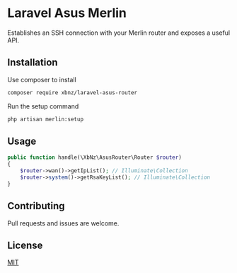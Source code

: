 # Laravel Asus Merlin

Establishes an SSH connection with your Merlin router and exposes a useful API.

## Installation

Use composer to install

```bash
composer require xbnz/laravel-asus-router
```

Run the setup command

```bash
php artisan merlin:setup
```

## Usage

```php
public function handle(\XbNz\AsusRouter\Router $router)
{
    $router->wan()->getIpList(); // Illuminate\Collection
    $router->system()->getRsaKeyList(); // Illuminate\Collection
}
```

## Contributing
Pull requests and issues are welcome.

## License
[MIT](./LICENSE.md)